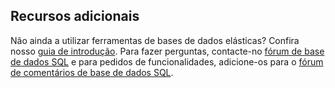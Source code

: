 ## <a name="additional-resources"></a>Recursos adicionais
Não ainda a utilizar ferramentas de bases de dados elásticas? Confira nosso [guia de introdução](../articles/sql-database/sql-database-elastic-scale-get-started.md).  Para fazer perguntas, contacte-no [fórum de base de dados SQL](http://social.msdn.microsoft.com/forums/azure/home?forum=ssdsgetstarted) e para pedidos de funcionalidades, adicione-os para o [fórum de comentários de base de dados SQL](https://feedback.azure.com/forums/217321-sql-database/).
